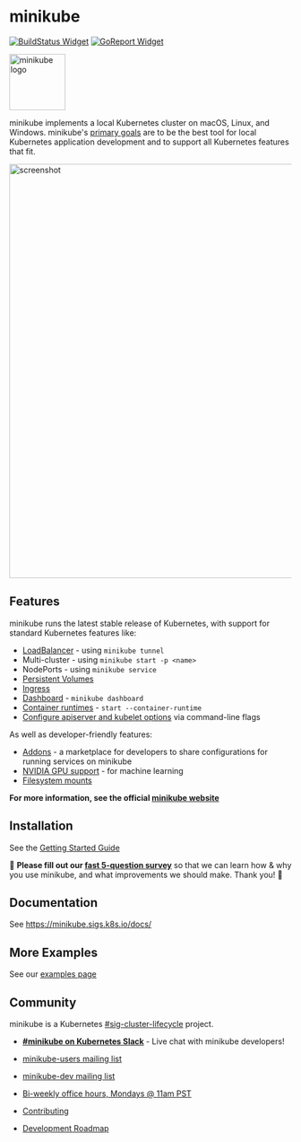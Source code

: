 # minikube

[![BuildStatus Widget]][BuildStatus Result]
[![GoReport Widget]][GoReport Status]

[BuildStatus Result]: https://travis-ci.org/kubernetes/minikube
[BuildStatus Widget]: https://travis-ci.org/kubernetes/minikube.svg?branch=master

[GoReport Status]: https://goreportcard.com/report/github.com/kubernetes/minikube
[GoReport Widget]: https://goreportcard.com/badge/github.com/kubernetes/minikube

<img src="https://github.com/kubernetes/minikube/raw/master/images/logo/logo.png" width="100" alt="minikube logo">

minikube implements a local Kubernetes cluster on macOS, Linux, and Windows. minikube's [primary goals](https://minikube.sigs.k8s.io/docs/concepts/principles/) are to be the best tool for local Kubernetes application development and to support all Kubernetes features that fit. 

<img src="https://github.com/kubernetes/minikube/raw/master/site/content/en/start.png" width="738" alt="screenshot">

## Features

minikube runs the latest stable release of Kubernetes, with support for standard Kubernetes features like:

* [LoadBalancer](https://minikube.sigs.k8s.io/docs/tasks/loadbalancer/) - using `minikube tunnel`
* Multi-cluster - using `minikube start -p <name>`
* NodePorts - using `minikube service`
* [Persistent Volumes](https://minikube.sigs.k8s.io/docs/reference/persistent_volumes/)
* [Ingress](https://kubernetes.io/docs/tasks/access-application-cluster/ingress-minikube/)
* [Dashboard](https://minikube.sigs.k8s.io/docs/tasks/dashboard/) - `minikube dashboard`
* [Container runtimes](https://minikube.sigs.k8s.io/docs/reference/runtimes/) - `start --container-runtime`
* [Configure apiserver and kubelet options](https://minikube.sigs.k8s.io/docs/reference/configuration/kubernetes/) via command-line flags

As well as developer-friendly features:

* [Addons](https://minikube.sigs.k8s.io/docs/tasks/addons/) - a marketplace for developers to share configurations for running services on minikube
* [NVIDIA GPU support](https://minikube.sigs.k8s.io/docs/tutorials/nvidia_gpu/) - for machine learning
* [Filesystem mounts](https://minikube.sigs.k8s.io/docs/tasks/mount/)

**For more information, see the official [minikube website](https://minikube.sigs.k8s.io)**

## Installation

See the [Getting Started Guide](https://minikube.sigs.k8s.io/docs/start/)

:mega: **Please fill out our [fast 5-question survey](https://forms.gle/Gg3hG5ZySw8c1C24A)** so that we can learn how & why you use minikube, and what improvements we should make. Thank you! :dancers:

## Documentation

See https://minikube.sigs.k8s.io/docs/

## More Examples

See our [examples page](https://minikube.sigs.k8s.io/docs/examples/)

## Community

minikube is a Kubernetes [#sig-cluster-lifecycle](https://github.com/kubernetes/community/tree/master/sig-cluster-lifecycle)  project.

* [**#minikube on Kubernetes Slack**](https://kubernetes.slack.com) - Live chat with minikube developers!
* [minikube-users mailing list](https://groups.google.com/forum/#!forum/minikube-users)
* [minikube-dev mailing list](https://groups.google.com/forum/#!forum/minikube-dev)
* [Bi-weekly office hours, Mondays @ 11am PST](https://tinyurl.com/minikube-oh)

* [Contributing](https://minikube.sigs.k8s.io/docs/contributing/)
* [Development Roadmap](https://minikube.sigs.k8s.io/docs/contributing/roadmap/)

